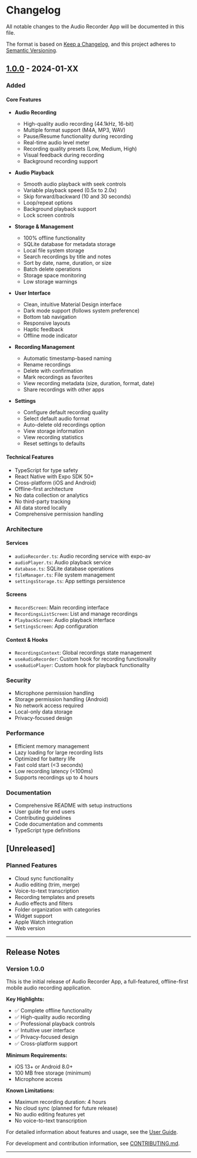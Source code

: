 # Changelog

All notable changes to the Audio Recorder App will be documented in this file.

The format is based on [Keep a Changelog](https://keepachangelog.com/en/1.0.0/),
and this project adheres to [Semantic Versioning](https://semver.org/spec/v2.0.0.html).

## [1.0.0] - 2024-01-XX

### Added

#### Core Features
- **Audio Recording**
  - High-quality audio recording (44.1kHz, 16-bit)
  - Multiple format support (M4A, MP3, WAV)
  - Pause/Resume functionality during recording
  - Real-time audio level meter
  - Recording quality presets (Low, Medium, High)
  - Visual feedback during recording
  - Background recording support

- **Audio Playback**
  - Smooth audio playback with seek controls
  - Variable playback speed (0.5x to 2.0x)
  - Skip forward/backward (10 and 30 seconds)
  - Loop/repeat options
  - Background playback support
  - Lock screen controls

- **Storage & Management**
  - 100% offline functionality
  - SQLite database for metadata storage
  - Local file system storage
  - Search recordings by title and notes
  - Sort by date, name, duration, or size
  - Batch delete operations
  - Storage space monitoring
  - Low storage warnings

- **User Interface**
  - Clean, intuitive Material Design interface
  - Dark mode support (follows system preference)
  - Bottom tab navigation
  - Responsive layouts
  - Haptic feedback
  - Offline mode indicator

- **Recording Management**
  - Automatic timestamp-based naming
  - Rename recordings
  - Delete with confirmation
  - Mark recordings as favorites
  - View recording metadata (size, duration, format, date)
  - Share recordings with other apps

- **Settings**
  - Configure default recording quality
  - Select default audio format
  - Auto-delete old recordings option
  - View storage information
  - View recording statistics
  - Reset settings to defaults

#### Technical Features
- TypeScript for type safety
- React Native with Expo SDK 50+
- Cross-platform (iOS and Android)
- Offline-first architecture
- No data collection or analytics
- No third-party tracking
- All data stored locally
- Comprehensive permission handling

### Architecture

#### Services
- `audioRecorder.ts`: Audio recording service with expo-av
- `audioPlayer.ts`: Audio playback service
- `database.ts`: SQLite database operations
- `fileManager.ts`: File system management
- `settingsStorage.ts`: App settings persistence

#### Screens
- `RecordScreen`: Main recording interface
- `RecordingsListScreen`: List and manage recordings
- `PlaybackScreen`: Audio playback interface
- `SettingsScreen`: App configuration

#### Context & Hooks
- `RecordingsContext`: Global recordings state management
- `useAudioRecorder`: Custom hook for recording functionality
- `useAudioPlayer`: Custom hook for playback functionality

### Security
- Microphone permission handling
- Storage permission handling (Android)
- No network access required
- Local-only data storage
- Privacy-focused design

### Performance
- Efficient memory management
- Lazy loading for large recording lists
- Optimized for battery life
- Fast cold start (<3 seconds)
- Low recording latency (<100ms)
- Supports recordings up to 4 hours

### Documentation
- Comprehensive README with setup instructions
- User guide for end users
- Contributing guidelines
- Code documentation and comments
- TypeScript type definitions

## [Unreleased]

### Planned Features
- Cloud sync functionality
- Audio editing (trim, merge)
- Voice-to-text transcription
- Recording templates and presets
- Audio effects and filters
- Folder organization with categories
- Widget support
- Apple Watch integration
- Web version

---

## Release Notes

### Version 1.0.0

This is the initial release of Audio Recorder App, a full-featured, offline-first mobile audio recording application.

**Key Highlights:**
- ✅ Complete offline functionality
- ✅ High-quality audio recording
- ✅ Professional playback controls
- ✅ Intuitive user interface
- ✅ Privacy-focused design
- ✅ Cross-platform support

**Minimum Requirements:**
- iOS 13+ or Android 8.0+
- 100 MB free storage (minimum)
- Microphone access

**Known Limitations:**
- Maximum recording duration: 4 hours
- No cloud sync (planned for future release)
- No audio editing features yet
- No voice-to-text transcription

For detailed information about features and usage, see the [User Guide](USER_GUIDE.md).

For development and contribution information, see [CONTRIBUTING.md](CONTRIBUTING.md).

---

[1.0.0]: https://github.com/ivanazaccheddu/recorder_mobile_app/releases/tag/v1.0.0

